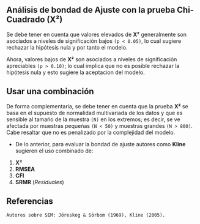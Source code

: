 
##  An&aacute;lisis de bondad de Ajuste con la prueba Chi-Cuadrado (X&sup2;) 

Se debe tener en cuenta que valores elevados de **X&sup2;** generalmente son asociados a niveles de
significaci&oacute;n bajos `(p < 0.05)`, lo cual sugiere rechazar la hip&oacute;tesis nula y por tanto el modelo.

Ahora, valores bajos de **X&sup2;** son asociados a niveles de significaci&oacute;n apreciables `(p > 0.10)`;
lo cual implica que no es posible rechazar la hip&oacute;tesis nula y esto sugiere la aceptacion del modelo.

##  Usar una combinaci&oacute;n

De forma complementaria, se debe tener en cuenta que la prueba **X&sup2;** se basa en el supuesto de normalidad
multivariada de los datos y que es sensible al tama&nacute;o de la muestra `(N)` en los extremos; es decir,
se ve afectada por muestras peque&nacute;as `(N < 50)` y muestras grandes `(N > 800)`. Cabe resaltar que no
es penalizado por la complejidad del modelo.

- De lo anterior, para evaluar la bondad de ajuste autores como **Kline** sugieren el uso combinado de: 

1. **X&sup2;**
2. **RMSEA**
3. **CFI** 
4. **SRMR** (_Residuales_)
                    
## Referencias
```
Autores sobre SEM: Jöreskog & Sörbom (1969), Kline (2005).
```
